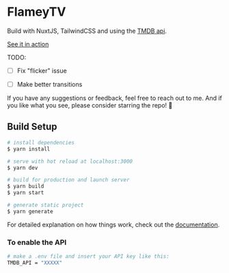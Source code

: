 # FlameyTV

Build with NuxtJS, TailwindCSS and using the [TMDB api](https://themoviedb.org).

[See it in action](https://flamey-tv.vercel.app/)


TODO:

- [ ] Fix "flicker" issue
- [ ] Make better transitions



If you have any suggestions or feedback, feel free to reach out to me. And if you like what you see, please consider starring the repo! 🌟




## Build Setup

```bash
# install dependencies
$ yarn install

# serve with hot reload at localhost:3000
$ yarn dev

# build for production and launch server
$ yarn build
$ yarn start

# generate static project
$ yarn generate
```

For detailed explanation on how things work, check out the [documentation](https://nuxtjs.org).


### To enable the API
```bash
# make a .env file and insert your API key like this:
TMDB_API = "XXXXX"
```
